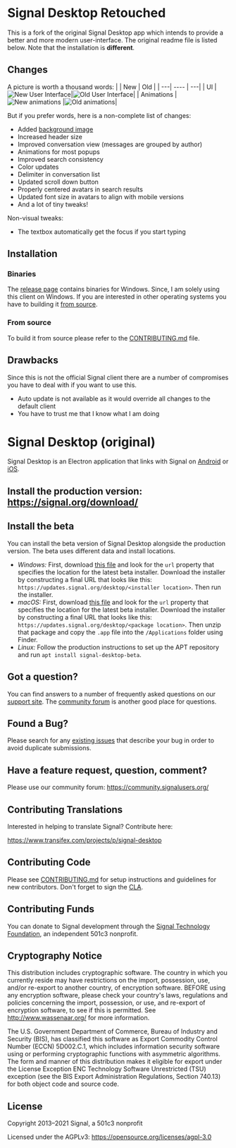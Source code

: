 <!-- Copyright 2014-2020 Signal Messenger, LLC -->
<!-- SPDX-License-Identifier: AGPL-3.0-only -->

# Signal Desktop Retouched

This is a fork of the original Signal Desktop app which intends to provide a better and more modern user-interface. The original readme file is listed below. Note that the installation is **different**.

## Changes
A picture is worth a thousand words:
|    |  New | Old |
| ---| ---- | ---|
| UI |![New User Interface](images/github/screenshot.png)|![Old User Interface](images/github/screenshot_old.png)|
| Animations | ![New animations](images/github/demo_retouched.gif) |![Old animations](images/github/demo_old.gif)|

But if you prefer words, here is a non-complete list of changes:
* Added [background image](https://pixabay.com/illustrations/seamless-pattern-kids-cosmonaut-5916873/)
* Increased header size
* Improved conversation view (messages are grouped by author)
* Animations for most popups
* Improved search consistency
* Color updates
* Delimiter in conversation list
* Updated scroll down button
* Properly centered avatars in search results
* Updated font size in avatars to align with mobile versions
* And a lot of tiny tweaks!

Non-visual tweaks:
* The textbox automatically get the focus if you start typing


## Installation
### Binaries
The [release page](https://github.com/n-gao/Signal-Desktop-Retouched/releases) contains binaries for Windows. Since, I am solely using this client on Windows. If you are interested in other operating systems you have to building it [from source](#from-source).
### From source
To build it from source please refer to the [CONTRIBUTING.md](CONTRIBUTING.md) file.

## Drawbacks
Since this is not the official Signal client there are a number of compromises you have to deal with if you want to use this.
* Auto update is not available as it would override all changes to the default client
* You have to trust me that I know what I am doing


# Signal Desktop (original)

Signal Desktop is an Electron application that links with Signal
on [Android](https://github.com/signalapp/Signal-Android)
or [iOS](https://github.com/signalapp/Signal-iOS).

## Install the production version: https://signal.org/download/

## Install the beta

You can install the beta version of Signal Desktop alongside the production version. The beta uses different data and install locations.

- _Windows:_ First, download [this file](https://updates.signal.org/desktop/beta.yml) and look for the `url` property that specifies the location for the latest beta installer. Download the installer by constructing a final URL that looks like this: `https://updates.signal.org/desktop/<installer location>`. Then run the installer.
- _macOS:_ First, download [this file](https://updates.signal.org/desktop/beta-mac.yml) and look for the `url` property that specifies the location for the latest beta installer. Download the installer by constructing a final URL that looks like this: `https://updates.signal.org/desktop/<package location>`. Then unzip that package and copy the `.app` file into the `/Applications` folder using Finder.
- _Linux:_ Follow the production instructions to set up the APT repository and run `apt install signal-desktop-beta`.

## Got a question?

You can find answers to a number of frequently asked questions on our [support site](https://support.signal.org/).
The [community forum](https://community.signalusers.org/) is another good place for questions.

## Found a Bug?

Please search for any [existing issues](https://github.com/signalapp/Signal-Desktop/issues) that describe your bug in order to avoid duplicate submissions.

## Have a feature request, question, comment?

Please use our community forum: https://community.signalusers.org/

## Contributing Translations

Interested in helping to translate Signal? Contribute here:

https://www.transifex.com/projects/p/signal-desktop

## Contributing Code

Please see [CONTRIBUTING.md](https://github.com/signalapp/Signal-Desktop/blob/master/CONTRIBUTING.md)
for setup instructions and guidelines for new contributors. Don't forget to sign the [CLA](https://signal.org/cla/).

## Contributing Funds

You can donate to Signal development through the [Signal Technology Foundation](https://signal.org/donate), an independent 501c3 nonprofit.

## Cryptography Notice

This distribution includes cryptographic software. The country in which you currently reside may have restrictions on the import, possession, use, and/or re-export to another country, of encryption software.
BEFORE using any encryption software, please check your country's laws, regulations and policies concerning the import, possession, or use, and re-export of encryption software, to see if this is permitted.
See <http://www.wassenaar.org/> for more information.

The U.S. Government Department of Commerce, Bureau of Industry and Security (BIS), has classified this software as Export Commodity Control Number (ECCN) 5D002.C.1, which includes information security software using or performing cryptographic functions with asymmetric algorithms.
The form and manner of this distribution makes it eligible for export under the License Exception ENC Technology Software Unrestricted (TSU) exception (see the BIS Export Administration Regulations, Section 740.13) for both object code and source code.

## License

Copyright 2013–2021 Signal, a 501c3 nonprofit

Licensed under the AGPLv3: https://opensource.org/licenses/agpl-3.0
